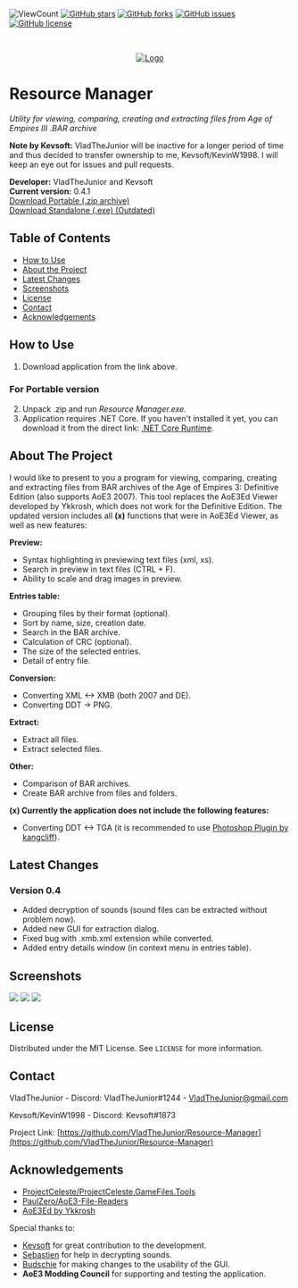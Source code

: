 ![ViewCount](https://views.whatilearened.today/views/github/VladTheJunior/Resource-Manager.svg)
[![GitHub stars](https://img.shields.io/github/stars/VladTheJunior/Resource-Manager)](https://github.com/VladTheJunior/Resource-Manager/stargazers)
[![GitHub forks](https://img.shields.io/github/forks/VladTheJunior/Resource-Manager)](https://github.com/VladTheJunior/Resource-Manager/network)
[![GitHub issues](https://img.shields.io/github/issues/VladTheJunior/Resource-Manager)](https://github.com/VladTheJunior/Resource-Manager/issues)
[![GitHub license](https://img.shields.io/github/license/VladTheJunior/Resource-Manager)](https://github.com/VladTheJunior/Resource-Manager/blob/master/LICENSE)
<!-- PROJECT LOGO -->
<br />
<p align="center">
  <a href="https://github.com/VladTheJunior/Resource-Manager">
    <img src="Images/Icon.png" alt="Logo">
  </a>
</p>

# Resource Manager

*Utility for viewing, comparing, creating and extracting files from Age of Empires III .BAR archive*

**Note by Kevsoft:** VladTheJunior will be inactive for a longer period of time and thus decided to transfer ownership to me, Kevsoft/KevinW1998. I will keep an eye out for issues and pull requests. 

**Developer:** VladTheJunior and Kevsoft<br />
**Current version:** 0.4.1<br />
[Download Portable (.zip archive)](https://github.com/KevinW1998/Resource-Manager/releases/latest/download/Resource-Manager.zip)<br />
[Download Standalone (.exe) (Outdated)](https://drive.google.com/file/d/19y7AeWME68FFv5sJeCsORIF5-mLHqCNX/view?usp=sharing)<br />

## Table of Contents

* [How to Use](#how-to-use)
* [About the Project](#about-the-project)
* [Latest Changes](#latest-changes)
* [Screenshots](#screenshots)
* [License](#license)
* [Contact](#contact)
* [Acknowledgements](#acknowledgements)

## How to Use

1. Download application from the link above.

### For Portable version

2. Unpack .zip and run *Resource Manager.exe*.
3. Application requires .NET Core. If you haven't installed it yet, you can download it from the direct link: [.NET Core Runtime](https://dotnet.microsoft.com/download/dotnet-core/thank-you/runtime-desktop-3.1.9-windows-x64-installer).

<!-- ABOUT THE PROJECT -->
## About The Project

I would like to present to you a program for viewing, comparing, creating and extracting files from BAR archives of the Age of Empires 3: Definitive Edition (also supports AoE3 2007). This tool replaces the AoE3Ed Viewer developed by Ykkrosh, which does not work for the Definitive Edition.
The updated version includes all **(x)** functions that were in AoE3Ed Viewer, as well as new features:

**Preview:**
* Syntax highlighting in previewing text files (xml, xs).
* Search in preview in text files (CTRL + F).
* Ability to scale and drag images in preview.

**Entries table:**
* Grouping files by their format (optional).
* Sort by name, size, creation date.
* Search in the BAR archive.
* Calculation of CRC (optional).
* The size of the selected entries.
* Detail of entry file.

**Conversion:**
* Converting XML <-> XMB (both 2007 and DE).
* Converting DDT -> PNG.

**Extract:**
* Extract all files.
* Extract selected files.

**Other:**
* Comparison of BAR archives.
* Create BAR archive from files and folders.


**(x) Currently the application does not include the following features:**
* Converting DDT <-> TGA (it is recommended to use [Photoshop Plugin by kangcliff](http://aoe3.heavengames.com/cgi-bin/forums/display.cgi?action=ct&f=14,39229,,10)).

## Latest Changes

### Version 0.4
* Added decryption of sounds (sound files can be extracted without problem now).
* Added new GUI for extraction dialog.
* Fixed bug with .xmb.xml extension while converted.
* Added entry details window (in context menu in entries table).

## Screenshots

![](Images/1.PNG)
![](Images/2.PNG)
![](Images/3.PNG)


<!-- LICENSE -->
## License

Distributed under the MIT License. See `LICENSE` for more information.



<!-- CONTACT -->
## Contact

VladTheJunior - Discord: VladTheJunior#1244 - VladTheJunior@gmail.com

Kevsoft/KevinW1998 - Discord: Kevsoft#1873

Project Link: [https://github.com/VladTheJunior/Resource-Manager](https://github.com/VladTheJunior/Resource-Manager)



<!-- ACKNOWLEDGEMENTS -->
## Acknowledgements
* [ProjectCeleste/ProjectCeleste.GameFiles.Tools](https://github.com/ProjectCeleste/ProjectCeleste.GameFiles.Tools)
* [PaulZero/AoE3-File-Readers](https://github.com/PaulZero/AoE3-File-Readers)
* [AoE3Ed by Ykkrosh](http://games.build-a.com/aoe3/files/)

Special thanks to:
* [Kevsoft](https://kevsoft.io/) for great contribution to the development.
* [Sebastien](https://github.com/systematicskid) for help in decrypting sounds.
* [Budschie](https://github.com/Budschie) for making changes to the usability of the GUI.
* __**AoE3 Modding Council**__ for supporting and testing the application.
